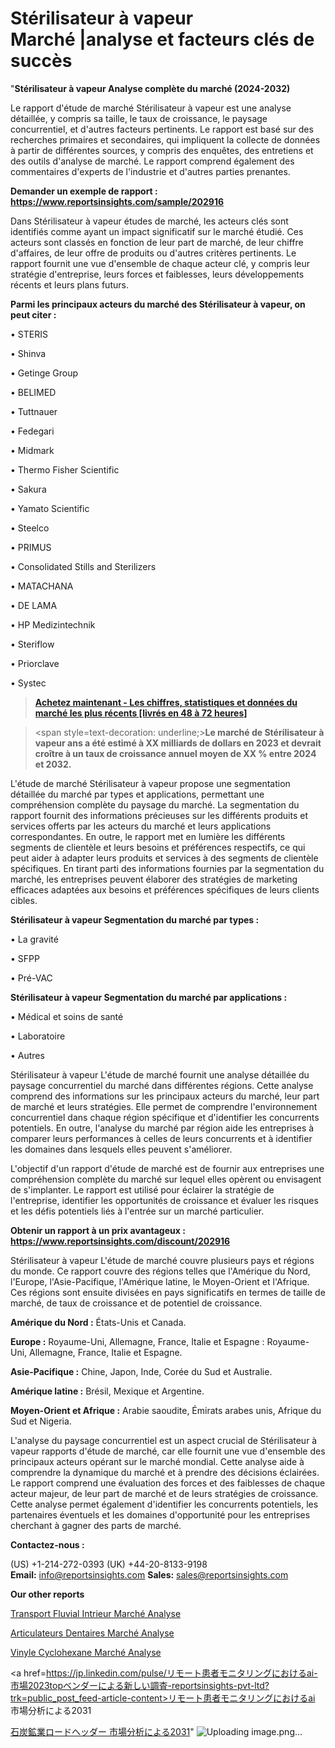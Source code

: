 # Stérilisateur à vapeur Marché |analyse et facteurs clés de succès

"<strong>Stérilisateur à vapeur Analyse complète du marché (2024-2032)</strong>

Le rapport d'étude de marché Stérilisateur à vapeur est une analyse détaillée, y compris sa taille, le taux de croissance, le paysage concurrentiel, et d'autres facteurs pertinents. Le rapport est basé sur des recherches primaires et secondaires, qui impliquent la collecte de données à partir de différentes sources, y compris des enquêtes, des entretiens et des outils d'analyse de marché. Le rapport comprend également des commentaires d'experts de l'industrie et d'autres parties prenantes.

<strong>Demander un exemple de rapport : </strong><strong><a href=https://www.reportsinsights.com/sample/202916>https://www.reportsinsights.com/sample/202916</a></strong>

Dans Stérilisateur à vapeur études de marché, les acteurs clés sont identifiés comme ayant un impact significatif sur le marché étudié. Ces acteurs sont classés en fonction de leur part de marché, de leur chiffre d'affaires, de leur offre de produits ou d'autres critères pertinents. Le rapport fournit une vue d'ensemble de chaque acteur clé, y compris leur stratégie d'entreprise, leurs forces et faiblesses, leurs développements récents et leurs plans futurs.

<strong>Parmi les principaux acteurs du marché des Stérilisateur à vapeur, on peut citer :</strong>

• STERIS

• Shinva

• Getinge Group

• BELIMED

• Tuttnauer

• Fedegari

• Midmark

• Thermo Fisher Scientific

• Sakura

• Yamato Scientific

• Steelco

• PRIMUS

• Consolidated Stills and Sterilizers

• MATACHANA

• DE LAMA

• HP Medizintechnik

• Steriflow

• Priorclave

• Systec

<blockquote><a href=https://reportsinsights.com/buynow/202916><span style=text-decoration: underline;><strong>Achetez maintenant - Les chiffres, statistiques et données du marché les plus récents [livrés en 48 à 72 heures]</strong></span></a></blockquote>
<blockquote>
<div class=group w-full text-gray-800 dark:text-gray-100 border-b border-black/10 dark:border-gray-900/50 bg-gray-50 dark:bg-[#444654]>
<div class=flex p-4 gap-4 text-base md:gap-6 md:max-w-2xl lg:max-w-xl xl:max-w-3xl md:py-6 lg:px-0 m-auto>
<div class=relative flex flex-col w-[calc(100%-50px)] gap-1 md:gap-3 lg:w-[calc(100%-115px)]>
<div class=flex flex-grow flex-col gap-3>
<div class=min-h-[20px] flex flex-col items-start gap-4 whitespace-pre-wrap break-words>
<div class=result-streaming markdown prose w-full break-words dark:prose-invert light>

<span style=text-decoration: underline;><strong>Le marché de Stérilisateur à vapeur ans a été estimé à XX milliards de dollars en 2023 et devrait croître à un taux de croissance annuel moyen de XX % entre 2024 et 2032.</strong></span>

</div>
</div>
</div>
</div>
</div>
</div></blockquote>
L'étude de marché Stérilisateur à vapeur propose une segmentation détaillée du marché par types et applications, permettant une compréhension complète du paysage du marché. La segmentation du rapport fournit des informations précieuses sur les différents produits et services offerts par les acteurs du marché et leurs applications correspondantes. En outre, le rapport met en lumière les différents segments de clientèle et leurs besoins et préférences respectifs, ce qui peut aider à adapter leurs produits et services à des segments de clientèle spécifiques. En tirant parti des informations fournies par la segmentation du marché, les entreprises peuvent élaborer des stratégies de marketing efficaces adaptées aux besoins et préférences spécifiques de leurs clients cibles.

<strong>Stérilisateur à vapeur Segmentation du marché par types :</strong>

• La gravité

• SFPP

• Pré-VAC

<strong>Stérilisateur à vapeur Segmentation du marché par applications :</strong>

• Médical et soins de santé

• Laboratoire

• Autres

Stérilisateur à vapeur L'étude de marché fournit une analyse détaillée du paysage concurrentiel du marché dans différentes régions. Cette analyse comprend des informations sur les principaux acteurs du marché, leur part de marché et leurs stratégies. Elle permet de comprendre l'environnement concurrentiel dans chaque région spécifique et d'identifier les concurrents potentiels. En outre, l'analyse du marché par région aide les entreprises à comparer leurs performances à celles de leurs concurrents et à identifier les domaines dans lesquels elles peuvent s'améliorer.

L'objectif d'un rapport d'étude de marché est de fournir aux entreprises une compréhension complète du marché sur lequel elles opèrent ou envisagent de s'implanter. Le rapport est utilisé pour éclairer la stratégie de l'entreprise, identifier les opportunités de croissance et évaluer les risques et les défis potentiels liés à l'entrée sur un marché particulier.

<strong>Obtenir un rapport à un prix avantageux : <a href=https://www.reportsinsights.com/discount/202916>https://www.reportsinsights.com/discount/202916</a></strong>

Stérilisateur à vapeur L'étude de marché couvre plusieurs pays et régions du monde. Ce rapport couvre des régions telles que l'Amérique du Nord, l'Europe, l'Asie-Pacifique, l'Amérique latine, le Moyen-Orient et l'Afrique. Ces régions sont ensuite divisées en pays significatifs en termes de taille de marché, de taux de croissance et de potentiel de croissance.

<strong>Amérique du Nord :</strong> États-Unis et Canada.

<strong>Europe :</strong> Royaume-Uni, Allemagne, France, Italie et Espagne : Royaume-Uni, Allemagne, France, Italie et Espagne.

<strong>Asie-Pacifique :</strong> Chine, Japon, Inde, Corée du Sud et Australie.

<strong>Amérique latine :</strong> Brésil, Mexique et Argentine.

<strong>Moyen-Orient et Afrique :</strong> Arabie saoudite, Émirats arabes unis, Afrique du Sud et Nigeria.

L'analyse du paysage concurrentiel est un aspect crucial de Stérilisateur à vapeur rapports d'étude de marché, car elle fournit une vue d'ensemble des principaux acteurs opérant sur le marché mondial. Cette analyse aide à comprendre la dynamique du marché et à prendre des décisions éclairées. Le rapport comprend une évaluation des forces et des faiblesses de chaque acteur majeur, de leur part de marché et de leurs stratégies de croissance. Cette analyse permet également d'identifier les concurrents potentiels, les partenaires éventuels et les domaines d'opportunité pour les entreprises cherchant à gagner des parts de marché.

<strong>Contactez-nous :</strong>

(US) +1-214-272-0393
(UK) +44-20-8133-9198
<strong>Email:</strong> <a>info@reportsinsights.com</a>
<strong>Sales:</strong> <a>sales@reportsinsights.com</a>

<strong>Our other reports</strong>

<a href=https://www.linkedin.com/pulse/transport-fluvial-int%C3%A9rieur-march%C3%A9-perspectives-3lpmc/>Transport Fluvial Intrieur Marché Analyse</a>

<a href=https://www.linkedin.com/pulse/articulateurs-dentaires-march%C3%A9-opportunit%C3%A9s-c5cgf/>Articulateurs Dentaires Marché Analyse</a>

<a href=https://www.linkedin.com/pulse/vinyle-cyclohexane-march%C3%A9-personnalisation-eljkf/>Vinyle Cyclohexane Marché Analyse</a>

<a href=https://jp.linkedin.com/pulse/リモート患者モニタリングにおけるai-市場2023topベンダーによる新しい調査-reportsinsights-pvt-ltd?trk=public_post_feed-article-content>リモート患者モニタリングにおけるai 市場分析による2031</a>

<a href=https://www.linkedin.com/pulse/石炭鉱業ロードヘッダー-市場石炭鉱業ロードヘッダー-市場調査レポート-community-market-research/>石炭鉱業ロードヘッダー 市場分析による2031</a>"
![Uploading image.png…]()
